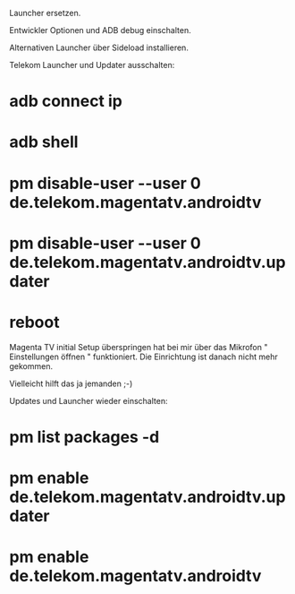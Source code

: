 Launcher ersetzen.

Entwickler Optionen und ADB debug einschalten.

Alternativen Launcher über Sideload installieren.

Telekom Launcher und Updater ausschalten:

# adb connect ip
# adb shell
# pm disable-user --user 0 de.telekom.magentatv.androidtv
# pm disable-user --user 0 de.telekom.magentatv.androidtv.updater
# reboot


Magenta TV initial Setup überspringen hat bei mir über das Mikrofon " Einstellungen öffnen " funktioniert.
Die Einrichtung ist danach nicht mehr gekommen.

Vielleicht hilft das ja jemanden ;-)


Updates und Launcher wieder einschalten:

# pm list packages -d
# pm enable de.telekom.magentatv.androidtv.updater
# pm enable de.telekom.magentatv.androidtv
